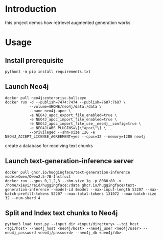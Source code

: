 # Introduction

this project demos how retrievel augmented generation works

# Usage

## Install prerequisite

```shell
python3 -m pip install requirements.txt
```

## Launch Neo4j

```shell
docker pull neo4j:enterprise-bullseye
docker run -d --publish=7474:7474 --publish=7687:7687 \
           --volume=$HOME/neo4j/data:/data \
           --name neo4j-apoc \
           -e NEO4J_apoc_export_file_enabled=true \
           -e NEO4J_apoc_import_file_enabled=true \
           -e NEO4J_apoc_import_file_use__neo4j__config=true \
           -e NEO4JLABS_PLUGINS=\[\"apoc\"\] \
           --privileged --shm-size 12G -e NEO4J_ACCEPT_LICENSE_AGREEMENT=yes --cpus=32 --memory=128G neo4j
```

create a database for receiving text chunks

## Launch text-generation-inference server

```shell
docker pull ghcr.io/huggingface/text-generation-inference
model=Qwen/Qwen2.5-7B-Instruct
docker run --gpus 0,1,2,3 --shm-size 1g -p 8080:80 -v /home/xieyi/raid/huggingface:/data ghcr.io/huggingface/text-generation-inference --model-id $model --max-input-length 52207 --max-batch-prefill-tokens 52207 --max-total-tokens 131072 --max-batch-size 32 --num-shard 4
```

## Split and Index text chunks to Neo4j

```shell
python3 load_text.py --input_dir <input/directory> --tgi_host <tgi/host> --neo4j_host <neo4j/host> --neo4j_user <neo4j/user> --neo4j_password <neo4j/password> --neo4j_db <neo4j/db>
```


